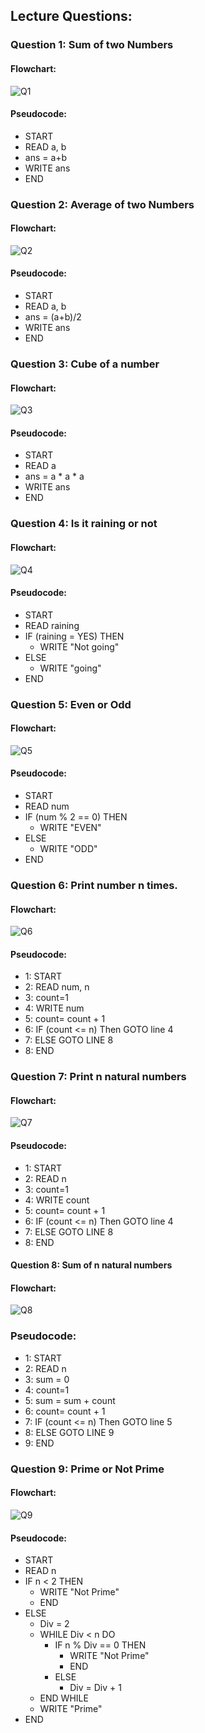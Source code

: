## Lecture Questions:
### Question 1: Sum of two Numbers
#### Flowchart:

![Q1](https://github.com/ArhanBytes/Rohit-Negi-CPP-DSA-Course/blob/main/Lectures/Lecture_002/Lecture_Code/sumOfTwo.PNG)

#### Pseudocode:
- START
- READ a, b
- ans = a+b
- WRITE ans
- END

### Question 2: Average of two Numbers

#### Flowchart:
![Q2](https://github.com/ArhanBytes/Rohit-Negi-CPP-DSA-Course/blob/main/Lectures/Lecture_002/Lecture_Code/avgOfTwo.PNG)

#### Pseudocode:
- START
- READ a, b
- ans = (a+b)/2
- WRITE ans
- END

### Question 3: Cube of a number

#### Flowchart:
![Q3](https://github.com/ArhanBytes/Rohit-Negi-CPP-DSA-Course/blob/main/Lectures/Lecture_002/Lecture_Code/CubeOfNum.PNG)

#### Pseudocode:
- START
- READ a
- ans =  a * a * a 
- WRITE ans
- END

### Question 4: Is it raining or not
#### Flowchart:
![Q4](https://github.com/ArhanBytes/Rohit-Negi-CPP-DSA-Course/blob/main/Lectures/Lecture_002/Lecture_Code/isRaining.PNG)

#### Pseudocode:
- START
- READ raining
- IF (raining = YES) THEN
  - WRITE "Not going"
- ELSE 
  - WRITE "going"
- END

### Question 5: Even or Odd
#### Flowchart:
![Q5](https://github.com/ArhanBytes/Rohit-Negi-CPP-DSA-Course/blob/main/Lectures/Lecture_002/Lecture_Code/EvenOrOdd.PNG)

#### Pseudocode:
- START
- READ num
- IF (num % 2 == 0) THEN
  - WRITE "EVEN"
- ELSE
  -  WRITE "ODD"
- END

### Question  6: Print number n times.
#### Flowchart:
![Q6](https://github.com/ArhanBytes/Rohit-Negi-CPP-DSA-Course/blob/main/Lectures/Lecture_002/Lecture_Code/printNo_nTimes.PNG)

#### Pseudocode:
- 1: START
- 2: READ num, n
- 3: count=1
- 4: WRITE num
- 5: count= count + 1
- 6: IF (count <= n) Then GOTO line 4
- 7: ELSE GOTO LINE 8
- 8: END

### Question  7: Print n natural numbers
#### Flowchart:
![Q7](https://github.com/ArhanBytes/Rohit-Negi-CPP-DSA-Course/blob/main/Lectures/Lecture_002/Lecture_Code/printN_naturalNos.PNG)

#### Pseudocode:
- 1: START
- 2: READ n
- 3: count=1
- 4: WRITE count
- 5: count= count + 1
- 6: IF (count <= n) Then GOTO line 4
- 7: ELSE GOTO LINE 8
- 8: END

#### Question  8: Sum of n natural numbers
#### Flowchart:
![Q8](https://github.com/ArhanBytes/Rohit-Negi-CPP-DSA-Course/blob/main/Lectures/Lecture_002/Lecture_Code/sumOfN_naturalNos.PNG)

### Pseudocode:
- 1: START
- 2: READ n
- 3: sum = 0
- 4: count=1
- 5: sum = sum + count
- 6: count= count + 1
- 7: IF (count <= n) Then GOTO line 5
- 8: ELSE GOTO LINE 9
- 9: END


### Question  9: Prime or Not Prime
#### Flowchart:
![Q9](https://github.com/ArhanBytes/Rohit-Negi-CPP-DSA-Course/blob/main/Lectures/Lecture_002/Lecture_Code/IsPrime.PNG)

#### Pseudocode:
- START
- READ n
- IF n < 2 THEN
  -  WRITE "Not Prime"
  -  END
- ELSE 
  -  Div = 2
  -  WHILE Div < n DO 
     -   IF n % Div == 0 THEN 
         -   WRITE "Not Prime"
         -   END
     -   ELSE 
         -    Div = Div + 1
  -  END WHILE
  -  WRITE "Prime"
- END 